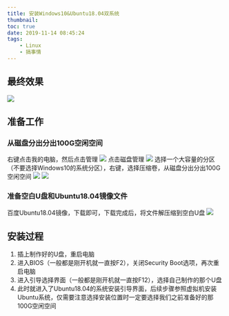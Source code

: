 ```yaml
---
title: 安装Windows10&Ubuntu18.04双系统
thumbnail:
toc: true
date: 2019-11-14 08:45:24
tags:
	- Linux
	- 搞事情
---
```

## 最终效果
![](http://cdn.liaojincan.top/2019年11月14日093015.png)
<!-- more -->

## 准备工作
### 从磁盘分出分出100G空闲空间
右键点击我的电脑，然后点击管理
![](http://cdn.liaojincan.top/2019年11月14日091021.png)
点击磁盘管理
![](http://cdn.liaojincan.top/2019年11月14日091632.png)
选择一个大容量的分区（不要选择Windows10的系统分区），右键，选择压缩卷，从磁盘分出分出100G空闲空间
![](http://cdn.liaojincan.top/2019年11月14日091934.png)
![](http://cdn.liaojincan.top/2019年11月14日092507.png)
### 准备空白U盘和Ubuntu18.04镜像文件
百度Ubuntu18.04镜像，下载即可，下载完成后，将文件解压缩到空白U盘
![](http://cdn.liaojincan.top/2019年11月14日092710.png)

## 安装过程
1. 插上制作好的U盘，重启电脑
2. 进入BIOS（一般都是刚开机就一直按F2），关闭Security Boot选项，再次重启电脑
3. 进入引导选择界面（一般都是刚开机就一直按F12），选择自己制作的那个U盘
4. 此时就进入了Ubuntu18.04的系统安装引导界面，后续步骤参照虚拟机安装Ubuntu系统，仅需要注意选择安装位置时一定要选择我们之前准备好的那100G空闲空间
